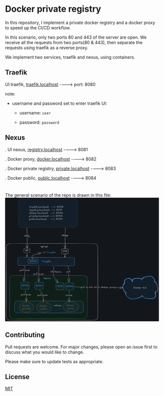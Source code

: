 # Docker private registry

In this repository, I implement a private docker registry and a docker proxy to speed up the CI/CD workflow.

In this scenario, only two ports 80 and 443 of the server are open.
We receive all the requests from two ports(80 & 443), then separate the requests using traefik as a reverse proxy.

We implement two services, traefik and nexus, using containers.

## Traefik

UI traefik, [traefik.localhost](https://traefik.localhost/) ----> port: 8080

note:

* username and password set to enter traefik UI:

    - username: `user`

    - password: `password`

## Nexus
. UI nexus, [registry.localhost](https://registry.localhost/)              ----> 8081

. Docker proxy, [docker.localhost](https://docker.localhost/)              ----> 8082

. Docker private registry, [private.localhost](https://private.localhost/) ----> 8083

. Docker public, [public.localhost](https://public.localhost/)             ----> 8084
#

The general scenario of the repo is drawn in this file: ![general structure](./images/Untitled-2023-06-05-1238.png)


## Contributing

Pull requests are welcome. For major changes, please open an issue first
to discuss what you would like to change.

Please make sure to update tests as appropriate.

## License

[MIT](https://choosealicense.com/licenses/mit/)
